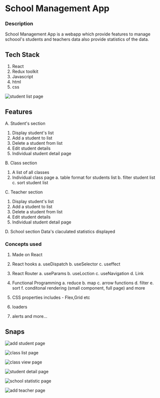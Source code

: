 # School Management App

### Description
School Management App is a webapp which provide features to manage schoool's students and teachers data also provide statistics of the data.

## Tech Stack 
1. React
2. Redux toolkit
3. Javascript
4. html
5. css

![student list page](https://github.com/Shreyannsh/school-s-management-app/assets/111145568/03a725a4-8420-4f9a-ae36-dc190194af6b)

## Features 
A. Student's section
  1. Display student's list
  2. Add a student to list
  3. Delete a student from list
  4. Edit student details
  5. Individual student detail page

B. Class section
  1. A list of all classes
  2. Individual class page
    a. table format for students list
    b. filter student list
    c. sort student list

C. Teacher section
  1. Display student's list
  2. Add a student to list
  3. Delete a student from list
  4. Edit student details
  5. Individual student detail page

D. School section
  Data's claculated statistics displayed
  
### Concepts used 
1. Made on React 
2. React hooks
  a. useDispatch
  b. useSelector
  c. useffect
3. React Router
  a. useParams
  b. useLoction
  c. useNavigation
  d. Link
5. Functional Programming 
  a. reduce
  b. map
  c. arrow functions
  d. filter
  e. sort
  f. conditonal rendering (small component, full page) and more

7. CSS properties includes - Flex,Grid etc
8. loaders
9. alerts and more...


## Snaps

![add student page](https://github.com/Shreyannsh/school-s-management-app/assets/111145568/83ef0f58-6eb2-4f3a-8d97-51e444d05fe0)

![class list page](https://github.com/Shreyannsh/school-s-management-app/assets/111145568/eadf0cd9-cf6e-455a-8d31-cd7ab1ff9dcc)

![class view page](https://github.com/Shreyannsh/school-s-management-app/assets/111145568/8e066bf6-8b5b-4684-9bd1-5c79a4ae240a)

![student detail page](https://github.com/Shreyannsh/school-s-management-app/assets/111145568/fc613499-ccca-46c2-8b28-f50607c08006)

![school statistic page](https://github.com/Shreyannsh/school-s-management-app/assets/111145568/651fd3c0-4b5d-499d-8914-eceb33b37bfb)

![add teacher page](https://github.com/Shreyannsh/school-s-management-app/assets/111145568/11fc8348-15d9-4be6-a462-37407909e211)
